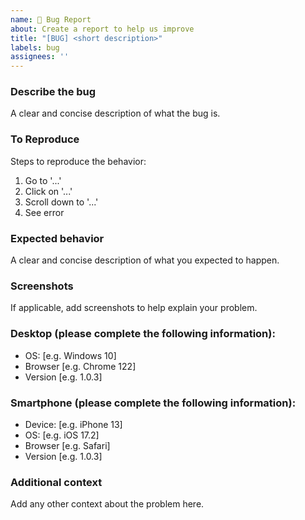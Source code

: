 ```yaml
---
name: 🐞 Bug Report
about: Create a report to help us improve
title: "[BUG] <short description>"
labels: bug
assignees: ''
---
```


### Describe the bug
A clear and concise description of what the bug is.

### To Reproduce
Steps to reproduce the behavior:
1. Go to '...'
2. Click on '...'
3. Scroll down to '...'
4. See error

### Expected behavior
A clear and concise description of what you expected to happen.

### Screenshots
If applicable, add screenshots to help explain your problem.

### Desktop (please complete the following information):
- OS: [e.g. Windows 10]
- Browser [e.g. Chrome 122]
- Version [e.g. 1.0.3]

### Smartphone (please complete the following information):
- Device: [e.g. iPhone 13]
- OS: [e.g. iOS 17.2]
- Browser [e.g. Safari]
- Version [e.g. 1.0.3]

### Additional context
Add any other context about the problem here.

